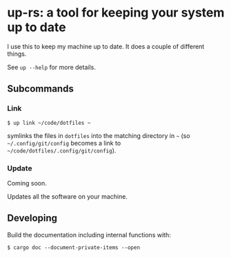 # up-rs: a tool for keeping your system up to date

I use this to keep my machine up to date. It does a couple of different things.

See `up --help` for more details.

## Subcommands

### Link

```console
$ up link ~/code/dotfiles ~
```

symlinks the files in `dotfiles` into the matching directory in `~` (so `~/.config/git/config` becomes a link to
`~/code/dotfiles/.config/git/config`).

### Update

Coming soon.

Updates all the software on your machine.

## Developing

Build the documentation including internal functions with:

```console
$ cargo doc --document-private-items --open
```

<!-- TODO(gib): Finish this. -->
